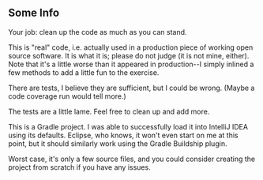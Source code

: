 ## Some Info

Your job: clean up the code as much as you can stand.

This is "real" code, i.e. actually used in a production piece of working open source software. It is what it is; please do not judge (it is not mine, either). Note that it's a little worse than it appeared in production--I simply inlined a few methods to add a little fun to the exercise.

There are tests, I believe they are sufficient, but I could be wrong. (Maybe a code coverage run would tell more.)

The tests are a little lame. Feel free to clean up and add more.

This is a Gradle project. I was able to successfully load it into IntelliJ IDEA using its defaults. Eclipse, who knows, it won't even start on me at this point, but it should similarly work using the Gradle Buildship plugin.

Worst case, it's only a few source files, and you could consider creating the project from scratch if you have any issues.
